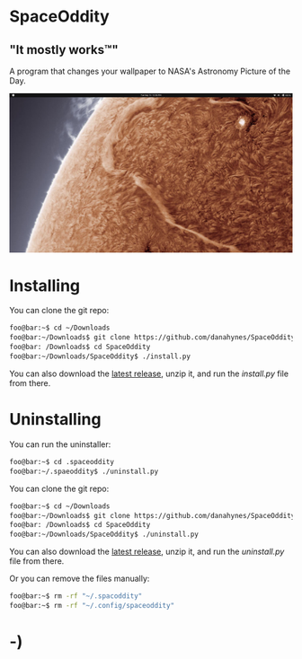 <!----------------------------------------------------------------------------->
<!-- Filename: README.md                                       /          \  -->
<!-- Project : SpaceOddity                                    |     ()     | -->
<!-- Date    : 09/13/2022                                     |            | -->
<!-- Author  : Dana Hynes                                     |   \____/   | -->
<!-- License : WTFPLv2                                         \          /  -->
<!----------------------------------------------------------------------------->

# SpaceOddity
## "It mostly works™"

A program that changes your wallpaper to NASA's Astronomy Picture of the 
Day.

![](readme_screenshot.jpg)

# Installing

You can clone the git repo:
```bash
foo@bar:~$ cd ~/Downloads
foo@bar:~/Downloads$ git clone https://github.com/danahynes/SpaceOddity
foo@bar: /Downloads$ cd SpaceOddity
foo@bar:~/Downloads/SpaceOddity$ ./install.py
```
You can also download the
[latest release](http://github.com/danahynes/SpaceOddity/releases/latest), 
unzip it, and run the *install.py* file from there.

# Uninstalling

You can run the uninstaller:
```bash
foo@bar:~$ cd .spaceoddity
foo@bar:~/.spaeoddity$ ./uninstall.py
```
You can clone the git repo:
```bash
foo@bar:~$ cd ~/Downloads
foo@bar:~/Downloads$ git clone https://github.com/danahynes/SpaceOddity
foo@bar: /Downloads$ cd SpaceOddity
foo@bar:~/Downloads/SpaceOddity$ ./uninstall.py
```
You can also download the
[latest release](http://github.com/danahynes/SpaceOddity/releases/latest), 
unzip it, and run the *uninstall.py* file from there.

Or you can remove the files manually:
``` bash
foo@bar:~$ rm -rf "~/.spacoddity"
foo@bar:~$ rm -rf "~/.config/spaceoddity"
```

# -)
